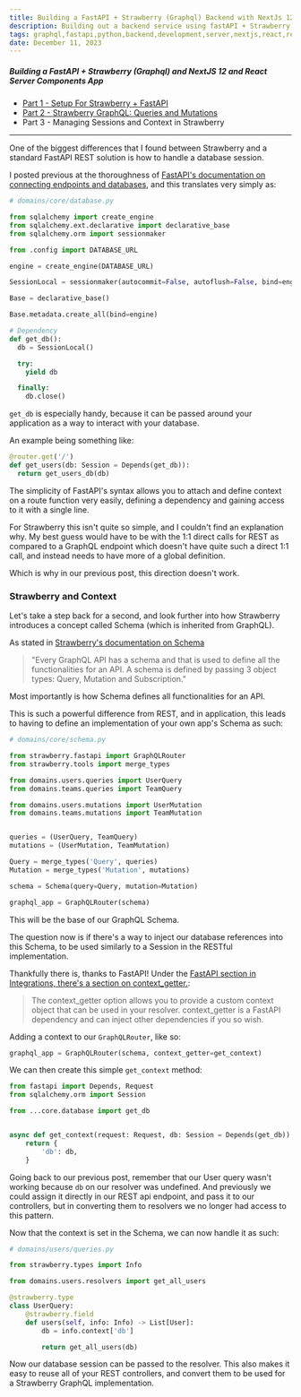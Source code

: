 ```yaml
---
title: Building a FastAPI + Strawberry (Graphql) Backend with NextJs 12 and React Server Components, Pt. 3
description: Building out a backend service using fastAPI + Strawberry graphql, Part 3
tags: graphql,fastapi,python,backend,development,server,nextjs,react,react server components
date: December 11, 2023
---
```


##### Building a FastAPI + Strawberry (Graphql) and NextJS 12 and React Server Components App

* [Part 1 - Setup For Strawberry + FastAPI](/articles/15-building-fastapi-strawberry-graphql-backend-nextjs-rsc-pt1.md)
* [Part 2 - Strawberry GraphQL: Queries and Mutations](/articles/16-building-fastapi-strawberry-nextjs-rsc-pt2)
* Part 3 - Managing Sessions and Context in Strawberry

---

One of the biggest differences that I found between Strawberry and a standard FastAPI REST solution is how to handle a database session.

I posted previous at the thoroughness of [FastAPI's documentation on connecting endpoints and databases](https://fastapi.tiangolo.com/tutorial/sql-databases/#create-the-database-tables), and this translates very simply as:

```python
# domains/core/database.py

from sqlalchemy import create_engine
from sqlalchemy.ext.declarative import declarative_base
from sqlalchemy.orm import sessionmaker

from .config import DATABASE_URL

engine = create_engine(DATABASE_URL)

SessionLocal = sessionmaker(autocommit=False, autoflush=False, bind=engine)

Base = declarative_base()

Base.metadata.create_all(bind=engine)

# Dependency
def get_db():
  db = SessionLocal()

  try:
    yield db

  finally:
    db.close()
```

`get_db` is especially handy, because it can be passed around your application as a way to interact with your database.

An example being something like:

```python
@router.get('/')
def get_users(db: Session = Depends(get_db)):
  return get_users_db(db)
```

The simplicity of FastAPI's syntax allows you to attach and define context on a route function very easily, defining a dependency and gaining access to it with a single line.

For Strawberry this isn't quite so simple, and I couldn't find an explanation why. My best guess would have to be with the 1:1 direct calls for REST as compared to a GraphQL endpoint which doesn't have quite such a direct 1:1 call, and instead needs to have more of a global definition.

Which is why in our previous post, this direction doesn't work.

### Strawberry and Context

Let's take a step back for a second, and look further into how Strawberry introduces a concept called Schema (which is inherited from GraphQL).

As stated in [Strawberry's documentation on Schema](https://strawberry.rocks/docs/types/schema)

> "Every GraphQL API has a schema and that is used to define all the functionalities for an API. A schema is defined by passing 3 object types: Query, Mutation and Subscription."

Most importantly is how Schema defines all functionalities for an API.

This is such a powerful difference from REST, and in application, this leads to having to define an implementation of your own app's Schema as such:

```python
# domains/core/schema.py

from strawberry.fastapi import GraphQLRouter
from strawberry.tools import merge_types

from domains.users.queries import UserQuery
from domains.teams.queries import TeamQuery

from domains.users.mutations import UserMutation
from domains.teams.mutations import TeamMutation


queries = (UserQuery, TeamQuery)
mutations = (UserMutation, TeamMutation)

Query = merge_types('Query', queries)
Mutation = merge_types('Mutation', mutations)

schema = Schema(query=Query, mutation=Mutation)

graphql_app = GraphQLRouter(schema)
```

This will be the base of our GraphQL Schema.

The question now is if there's a way to inject our database references into this Schema, to be used similarly to a Session in the RESTful implementation.

Thankfully there is, thanks to FastAPI! Under the [FastAPI section in Integrations, there's a section on context_getter.](https://strawberry.rocks/docs/integrations/fastapi#context_getter):

> The context_getter option allows you to provide a custom context object that can be used in your resolver. context_getter is a FastAPI dependency and can inject other dependencies if you so wish.

Adding a context to our `GraphQLRouter`, like so:

```python
graphql_app = GraphQLRouter(schema, context_getter=get_context)
```

We can then create this simple `get_context` method:

```python
from fastapi import Depends, Request
from sqlalchemy.orm import Session

from ...core.database import get_db


async def get_context(request: Request, db: Session = Depends(get_db)):
    return {
        'db': db,
    }
```

Going back to our previous post, remember that our User query wasn't working because `db` on our resolver was undefined. And previously we could assign it directly in our REST api endpoint, and pass it to our controllers, but in converting them to resolvers we no longer had access to this pattern.

Now that the context is set in the Schema, we can now handle it as such:

```python
# domains/users/queries.py

from strawberry.types import Info

from domains.users.resolvers import get_all_users

@strawberry.type
class UserQuery:
    @strawberry.field
    def users(self, info: Info) -> List[User]:
        db = info.context['db']

        return get_all_users(db)
```

Now our database session can be passed to the resolver. This also makes it easy to reuse all of your REST controllers, and convert them to be used for a Strawberry GraphQL implementation.
